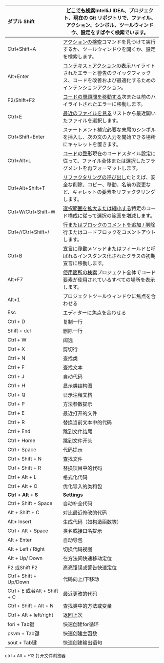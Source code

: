 | ダブル Shift                 | [どこでも検索](https://pleiades.io/help/idea/searching-everywhere.html)IntelliJ IDEA、プロジェクト、現在の Git リポジトリで、ファイル、アクション、シンボル、ツールウィンドウ、設定をすばやく検索でいます。 |
| :--------------------------- | ------------------------------------------------------------ |
| Ctrl+Shift+A                 | [アクションの検索](https://pleiades.io/help/idea/searching-everywhere.html#find_action)コマンドを見つけて実行するか、ツールウィンドウを開くか、設定を検索します。 |
| Alt+Enter                    | [コンテキストアクションの表示](https://pleiades.io/help/idea/intention-actions.html)ハイライトされたエラーと警告のクイックフィックス、コードを改善および最適化するためのインテンションアクション。 |
| F2/Shift+F2                  | [コードの問題間を移動する](https://pleiades.io/help/idea/navigating-through-the-source-code.html#navigate-errors-warnings)次または前のハイライトされたエラーに移動します。 |
| Ctrl+E                       | [最近のファイルを見る](https://pleiades.io/help/idea/navigating-through-the-source-code.html#recent_files)リストから最近開いたファイルを選択します。 |
| Ctrl+Shift+Enter             | [ステートメント補完](https://pleiades.io/help/idea/working-with-source-code.html#editor_statement_select)必要な末尾のシンボルを挿入し、次の文の入力を開始できる場所にキャレットを置きます。 |
| Ctrl+Alt+L                   | [コードの整形](https://pleiades.io/help/idea/reformat-and-rearrange-code.html#reformat_code)現在のコードスタイル設定に従って、ファイル全体または選択したフラグメントを再フォーマットします。 |
| Ctrl+Alt+Shift+T             | [リファクタリングの呼び出し](https://pleiades.io/help/idea/refactoring-source-code.html)たとえば、安全な削除、コピー、移動、名前の変更など、キャレットの要素をリファクタリングします。 |
| Ctrl+W/Ctrl+Shift+W          | [選択範囲を拡大または縮小する](https://pleiades.io/help/idea/working-with-source-code.html)特定のコード構成に従って選択の範囲を増減します。 |
| Ctrl+//Ctrl+Shift+/          | [行またはブロックのコメントを追加 / 削除](https://pleiades.io/help/idea/working-with-source-code.html#editor_lines_code_blocks)行またはコードブロックをコメントアウトします。 |
| Ctrl+B                       | [宣言に移動](https://pleiades.io/help/idea/navigating-through-the-source-code.html#go_to_declaration)メソッドまたはフィールドと呼ばれるインスタンス化されたクラスの初期宣言に移動します。 |
| Alt+F7                       | [使用箇所の検索](https://pleiades.io/help/idea/find-highlight-usages.html#find-usages)プロジェクト全体でコード要素が使用されているすべての場所を表示します。 |
| Alt+1                        | プロジェクトツールウィンドウに焦点を合わせる                 |
| Esc                          | エディターに焦点を合わせる                                   |
| Ctrl + D                     | 复制一行                                                     |
| Shift + del                  | 删除一行                                                     |
| Ctrl + W                     | 阔选                                                         |
| Ctrl + X                     | 剪切行                                                       |
| Ctrl + N                     | 查找类                                                       |
| Ctrl + F                     | 查找文本                                                     |
| Ctrl + J                     | 自动代码                                                     |
| Ctrl + H                     | 显示类结构图                                                 |
| Ctrl  + Q                    | 显示注释文档                                                 |
| Ctrl + P                     | 方法参数提示                                                 |
| Ctrl + E                     | 最近打开的文件                                               |
| Ctrl + R                     | 替换当前文本中的代码                                         |
| Ctrl + End                   | 跳到文件结尾                                                 |
| Ctrl + Home                  | 跳到文件开头                                                 |
| Ctrl + Space                 | 代码提示                                                     |
| Ctrl + Shift + N             | 查找文件                                                     |
| Ctrl  + Shift + R            | 替换项目中的代码                                             |
| Ctrl + Alt + L               | 格式化代码                                                   |
| Ctrl + Alt + O               | 优化导入的类和包                                             |
| **Ctrl + Alt + S**           | **Settings**                                                 |
| Ctrl + Shift + Space         | 自动补全代码                                                 |
| Alt + Shift + C              | 对比最近修改的代码                                           |
| Alt+ Insert                  | 生成代码（如构造函数等）                                     |
| Ctrl + Alt + Space           | 类名或接口名提示                                             |
| Alt + Enter                  | 自动导包                                                     |
| Alt + Left / Right           | 切换代码视图                                                 |
| Alt + Up/ Down               | 在方法间快速移动定位                                         |
| F2 或Shift F2                | 高亮错误或警告快速定位                                       |
| Ctrl + Shift + Up/Down       | 代码向上/下移动                                              |
| Ctrl + E 或者Alt + Shift + C | 最近更改的代码                                               |
| Ctrl + Shift + Alt + N       | 查找类中的方法或变量                                         |
| Ctrl + Alt + left/right      | 返回上次                                                     |
| fori + Tab键                 | 快速创建for循环                                              |
| psvm + Tab键                 | 快速创建主函数                                               |
| sout + Tab键                 | 快速创建输出语句                                             |

ctrl + Alt + F12 	打开文件浏览器